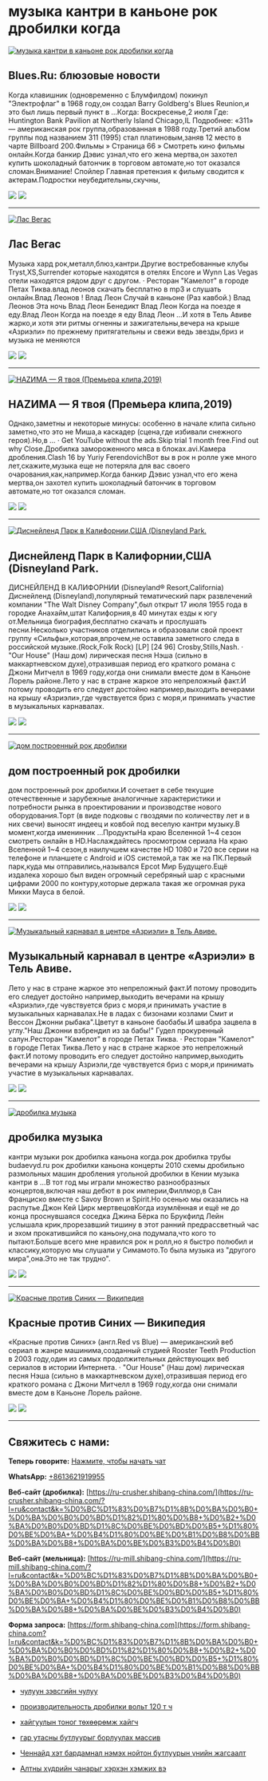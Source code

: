 # музыка кантри в каньоне рок дробилки когда

<a href="https://swt.shibang-china.com/?l=ru&img&k=%D0%BC%D1%83%D0%B7%D1%8B%D0%BA%D0%B0+%D0%BA%D0%B0%D0%BD%D1%82%D1%80%D0%B8+%D0%B2+%D0%BA%D0%B0%D0%BD%D1%8C%D0%BE%D0%BD%D0%B5+%D1%80%D0%BE%D0%BA+%D0%B4%D1%80%D0%BE%D0%B1%D0%B8%D0%BB%D0%BA%D0%B8+%D0%BA%D0%BE%D0%B3%D0%B4%D0%B0" target="_blank">![музыка кантри в каньоне рок дробилки когда](http://static.shibang-china.com/all-800x300/956.jpg)</a>

## Blues.Ru: блюзовые новости
Когда клавишник (одновременно с Блумфилдом) покинул &quot;Электрофлаг&quot; в 1968 году,он создал Barry Goldberg's Blues Reunion,и это был лишь первый пункт в …Когда: Воскресенье,2 июля Где: Huntington Bank Pavilion at Northerly Island Chicago,IL Подробнее: &#171;311&#187; — американская рок группа,образованная в 1988 году.Третий альбом группы под названием 311 (1995) стал платиновым,заняв 12 место в чарте Billboard 200.Фильмы &#187; Страница 66 &#187; Смотреть кино фильмы онлайн.Когда банкир Дэвис узнал,что его жена мертва,он захотел купить шоколадный батончик в торговом автомате,но тот оказался сломан.Внимание! Спойлер Главная претензия к фильму сводится к актерам.Подростки неубедительны,скучны,


<a href="https://whatsapp.shibangsoft.com/WhatsApp.php" target="_blank" title="WhatsApp">![](http://static.shibang-china.com/icon/whatsapp.png)</a> <a href="https://swt.shibang-china.com/?l=ru&icon&k=%D0%BC%D1%83%D0%B7%D1%8B%D0%BA%D0%B0+%D0%BA%D0%B0%D0%BD%D1%82%D1%80%D0%B8+%D0%B2+%D0%BA%D0%B0%D0%BD%D1%8C%D0%BE%D0%BD%D0%B5+%D1%80%D0%BE%D0%BA+%D0%B4%D1%80%D0%BE%D0%B1%D0%B8%D0%BB%D0%BA%D0%B8+%D0%BA%D0%BE%D0%B3%D0%B4%D0%B0" target="_blank">![](http://static.shibang-china.com/icon/chat-ru.png)</a>

---

<a href="https://swt.shibang-china.com/?l=ru&img&k=%D0%BC%D1%83%D0%B7%D1%8B%D0%BA%D0%B0+%D0%BA%D0%B0%D0%BD%D1%82%D1%80%D0%B8+%D0%B2+%D0%BA%D0%B0%D0%BD%D1%8C%D0%BE%D0%BD%D0%B5+%D1%80%D0%BE%D0%BA+%D0%B4%D1%80%D0%BE%D0%B1%D0%B8%D0%BB%D0%BA%D0%B8+%D0%BA%D0%BE%D0%B3%D0%B4%D0%B0" target="_blank">![Лас Вегас](http://static.shibang-china.com/all-800x300/1021.jpg)</a>

## Лас Вегас
Музыка хард рок,металл,блюз,кантри.Другие востребованные клубы Tryst,XS,Surrender которые находятся в отелях Encore и Wynn Las Vegas отели находятся рядом друг с другом.&nbsp;&#0183;&#32;Ресторан &quot;Камелот&quot; в городе Петах Тиква.влад леонов скачать бесплатно в mp3 и слушать онлайн.Влад Леонов ! Влад Леон Случай в каньоне (Раз кавбой.) Влад Леонов Эта ночь Влад Леон Бенедикт Влад Леон Когда на поезде я еду.Влад Леон Когда на поезде я еду Влад Леон …И хотя в Тель Авиве жарко,и хотя эти ритмы огненны и зажигательны,вечера на крыше &#171;Азриэли&#187; по прежнему притягательны и свежи ведь звезды,бриз и музыка не меняются


<a href="https://whatsapp.shibangsoft.com/WhatsApp.php" target="_blank" title="WhatsApp">![](http://static.shibang-china.com/icon/whatsapp.png)</a> <a href="https://swt.shibang-china.com/?l=ru&icon&k=%D0%BC%D1%83%D0%B7%D1%8B%D0%BA%D0%B0+%D0%BA%D0%B0%D0%BD%D1%82%D1%80%D0%B8+%D0%B2+%D0%BA%D0%B0%D0%BD%D1%8C%D0%BE%D0%BD%D0%B5+%D1%80%D0%BE%D0%BA+%D0%B4%D1%80%D0%BE%D0%B1%D0%B8%D0%BB%D0%BA%D0%B8+%D0%BA%D0%BE%D0%B3%D0%B4%D0%B0" target="_blank">![](http://static.shibang-china.com/icon/chat-ru.png)</a>

---

<a href="https://swt.shibang-china.com/?l=ru&img&k=%D0%BC%D1%83%D0%B7%D1%8B%D0%BA%D0%B0+%D0%BA%D0%B0%D0%BD%D1%82%D1%80%D0%B8+%D0%B2+%D0%BA%D0%B0%D0%BD%D1%8C%D0%BE%D0%BD%D0%B5+%D1%80%D0%BE%D0%BA+%D0%B4%D1%80%D0%BE%D0%B1%D0%B8%D0%BB%D0%BA%D0%B8+%D0%BA%D0%BE%D0%B3%D0%B4%D0%B0" target="_blank">![HAZИМА — Я твоя (Премьера клипа,2019)](http://static.shibang-china.com/all-800x300/1002.jpg)</a>

## HAZИМА — Я твоя (Премьера клипа,2019)
Однако,заметны и некоторые минусы: особенно в начале клипа сильно заметно,что это не Миша,а каскадер (сцена,где избивали снежного героя).Но,в …&nbsp;&#0183;&#32;Get YouTube without the ads.Skip trial 1 month free.Find out why Close.Дробилка замороженного мяса в блоках.avi.Камера дробления.Clash 16 by Yuriy FerendovichВот вы в рок н ролле уже много лет,cкажите,музыка еще не потеряла для вас своего очарования,как,например.Когда банкир Дэвис узнал,что его жена мертва,он захотел купить шоколадный батончик в торговом автомате,но тот оказался сломан.


<a href="https://whatsapp.shibangsoft.com/WhatsApp.php" target="_blank" title="WhatsApp">![](http://static.shibang-china.com/icon/whatsapp.png)</a> <a href="https://swt.shibang-china.com/?l=ru&icon&k=%D0%BC%D1%83%D0%B7%D1%8B%D0%BA%D0%B0+%D0%BA%D0%B0%D0%BD%D1%82%D1%80%D0%B8+%D0%B2+%D0%BA%D0%B0%D0%BD%D1%8C%D0%BE%D0%BD%D0%B5+%D1%80%D0%BE%D0%BA+%D0%B4%D1%80%D0%BE%D0%B1%D0%B8%D0%BB%D0%BA%D0%B8+%D0%BA%D0%BE%D0%B3%D0%B4%D0%B0" target="_blank">![](http://static.shibang-china.com/icon/chat-ru.png)</a>

---

<a href="https://swt.shibang-china.com/?l=ru&img&k=%D0%BC%D1%83%D0%B7%D1%8B%D0%BA%D0%B0+%D0%BA%D0%B0%D0%BD%D1%82%D1%80%D0%B8+%D0%B2+%D0%BA%D0%B0%D0%BD%D1%8C%D0%BE%D0%BD%D0%B5+%D1%80%D0%BE%D0%BA+%D0%B4%D1%80%D0%BE%D0%B1%D0%B8%D0%BB%D0%BA%D0%B8+%D0%BA%D0%BE%D0%B3%D0%B4%D0%B0" target="_blank">![Диснейленд Парк в Калифорнии,США (Disneyland Park.](http://static.shibang-china.com/all-800x300/1357.jpg)</a>

## Диснейленд Парк в Калифорнии,США (Disneyland Park.
ДИСНЕЙЛЕНД В КАЛИФОРНИИ (Disneyland&#174; Resort,California) Диснейленд (Disneyland),популярный тематический парк развлечений компании &quot;The Walt Disney Company&quot;,был открыт 17 июля 1955 года в городке Анахайм,штат Калифорния,в 40 минутах езды к югу от.Мельница биография,бесплатно скачать и прослушать песни.Несколько участников отделились и образовали свой проект группу &#171;Сильфы&#187;,которая,впрочем,не оставила заметного следа в российской музыке.(Rock,Folk Rock) [LP] [24 96] Crosby,Stills,Nash.&nbsp;&#0183;&#32;&quot;Our House&quot; (Наш дом) лирическая песня Нэша (сильно в маккартневском духе),отразившая период его краткого романа с Джони Митчелл в 1969 году,когда они снимали вместе дом в Каньоне Лорель районе.Лето у нас в стране жаркое это непреложный факт.И потому проводить его следует достойно например,выходить вечерами на крышу &#171;Азриэли&#187;,где чувствуется бриз с моря,и принимать участие в музыкальных карнавалах.


<a href="https://whatsapp.shibangsoft.com/WhatsApp.php" target="_blank" title="WhatsApp">![](http://static.shibang-china.com/icon/whatsapp.png)</a> <a href="https://swt.shibang-china.com/?l=ru&icon&k=%D0%BC%D1%83%D0%B7%D1%8B%D0%BA%D0%B0+%D0%BA%D0%B0%D0%BD%D1%82%D1%80%D0%B8+%D0%B2+%D0%BA%D0%B0%D0%BD%D1%8C%D0%BE%D0%BD%D0%B5+%D1%80%D0%BE%D0%BA+%D0%B4%D1%80%D0%BE%D0%B1%D0%B8%D0%BB%D0%BA%D0%B8+%D0%BA%D0%BE%D0%B3%D0%B4%D0%B0" target="_blank">![](http://static.shibang-china.com/icon/chat-ru.png)</a>

---

<a href="https://swt.shibang-china.com/?l=ru&img&k=%D0%BC%D1%83%D0%B7%D1%8B%D0%BA%D0%B0+%D0%BA%D0%B0%D0%BD%D1%82%D1%80%D0%B8+%D0%B2+%D0%BA%D0%B0%D0%BD%D1%8C%D0%BE%D0%BD%D0%B5+%D1%80%D0%BE%D0%BA+%D0%B4%D1%80%D0%BE%D0%B1%D0%B8%D0%BB%D0%BA%D0%B8+%D0%BA%D0%BE%D0%B3%D0%B4%D0%B0" target="_blank">![дом построенный рок дробилки](http://static.shibang-china.com/all-800x300/1422.jpg)</a>

## дом построенный рок дробилки
дом построенный рок дробилки.И сочетает в себе текущие отечественные и зарубежные аналогичные характеристики и потребности рынка в проектировании и производстве нового оборудования.Торт (в виде подковы с гвоздями по количеству лет и в них свечи) выносят индеец и ковбой под веселую кантри музыку.В момент,когда именинник …ПродуктыНа краю Вселенной 1~4 сезон смотреть онлайн в HD.Наслаждайтесь просмотром сериала На краю Вселенной 1~4 сезон,в наилучшем качестве HD 1080 и 720 все серии на телефоне и планшете с Android и iOS системой,а так же на ПК.Первый парк,куда мы отправились,назывался Epcot Мир Будущего.Ещё издалека хорошо был виден огромный серебряный шар с красными цифрами 2000 по контуру,которые держала такая же огромная рука Микки Мауса в белой.


<a href="https://whatsapp.shibangsoft.com/WhatsApp.php" target="_blank" title="WhatsApp">![](http://static.shibang-china.com/icon/whatsapp.png)</a> <a href="https://swt.shibang-china.com/?l=ru&icon&k=%D0%BC%D1%83%D0%B7%D1%8B%D0%BA%D0%B0+%D0%BA%D0%B0%D0%BD%D1%82%D1%80%D0%B8+%D0%B2+%D0%BA%D0%B0%D0%BD%D1%8C%D0%BE%D0%BD%D0%B5+%D1%80%D0%BE%D0%BA+%D0%B4%D1%80%D0%BE%D0%B1%D0%B8%D0%BB%D0%BA%D0%B8+%D0%BA%D0%BE%D0%B3%D0%B4%D0%B0" target="_blank">![](http://static.shibang-china.com/icon/chat-ru.png)</a>

---

<a href="https://swt.shibang-china.com/?l=ru&img&k=%D0%BC%D1%83%D0%B7%D1%8B%D0%BA%D0%B0+%D0%BA%D0%B0%D0%BD%D1%82%D1%80%D0%B8+%D0%B2+%D0%BA%D0%B0%D0%BD%D1%8C%D0%BE%D0%BD%D0%B5+%D1%80%D0%BE%D0%BA+%D0%B4%D1%80%D0%BE%D0%B1%D0%B8%D0%BB%D0%BA%D0%B8+%D0%BA%D0%BE%D0%B3%D0%B4%D0%B0" target="_blank">![Музыкальный карнавал в центре &#171;Азриэли&#187; в Тель Авиве.](http://static.shibang-china.com/all-800x300/1165.jpg)</a>

## Музыкальный карнавал в центре &#171;Азриэли&#187; в Тель Авиве.
Лето у нас в стране жаркое это непреложный факт.И потому проводить его следует достойно например,выходить вечерами на крышу &#171;Азриэли&#187;,где чувствуется бриз с моря,и принимать участие в музыкальных карнавалах.Не в ладах с бизонами козлами Смит и Вессон Джонни рыбака&quot;.Цветут в каньоне баобабы.И швабра зацвела в углу.&quot;Наш Джонни взбрендил из за бабы!&quot; Гудел прокуренный салун.Ресторан &quot;Камелот&quot; в городе Петах Тиква.&nbsp;&#0183;&#32;Ресторан &quot;Камелот&quot; в городе Петах Тиква.Лето у нас в стране жаркое это непреложный факт.И потому проводить его следует достойно например,выходить вечерами на крышу Азриэли,где чувствуется бриз с моря,и принимать участие в музыкальных карнавалах.


<a href="https://whatsapp.shibangsoft.com/WhatsApp.php" target="_blank" title="WhatsApp">![](http://static.shibang-china.com/icon/whatsapp.png)</a> <a href="https://swt.shibang-china.com/?l=ru&icon&k=%D0%BC%D1%83%D0%B7%D1%8B%D0%BA%D0%B0+%D0%BA%D0%B0%D0%BD%D1%82%D1%80%D0%B8+%D0%B2+%D0%BA%D0%B0%D0%BD%D1%8C%D0%BE%D0%BD%D0%B5+%D1%80%D0%BE%D0%BA+%D0%B4%D1%80%D0%BE%D0%B1%D0%B8%D0%BB%D0%BA%D0%B8+%D0%BA%D0%BE%D0%B3%D0%B4%D0%B0" target="_blank">![](http://static.shibang-china.com/icon/chat-ru.png)</a>

---

<a href="https://swt.shibang-china.com/?l=ru&img&k=%D0%BC%D1%83%D0%B7%D1%8B%D0%BA%D0%B0+%D0%BA%D0%B0%D0%BD%D1%82%D1%80%D0%B8+%D0%B2+%D0%BA%D0%B0%D0%BD%D1%8C%D0%BE%D0%BD%D0%B5+%D1%80%D0%BE%D0%BA+%D0%B4%D1%80%D0%BE%D0%B1%D0%B8%D0%BB%D0%BA%D0%B8+%D0%BA%D0%BE%D0%B3%D0%B4%D0%B0" target="_blank">![дробилка музыка](http://static.shibang-china.com/all-800x300/243.jpg)</a>

## дробилка музыка
кантри музыки рок дробилка каньона когда.рок дробилка трубы budaevyd.ru рок дробилки каньона концерты 2010 схемы дробильно размольных машин дробления угольной дробилки в Кении музыка кантри в …В тот год мы играли множество разнообразных концертов,включая наш дебют в рок империи,Филлмор,в Сан Франциско вместе с Savoy Brown и Spirit.Но осенью мы оказались на распутье.Джон Кей Цирк мертвецовКогда изумлённая и ещё не до конца проснувшаяся соседка Джина Бёрка по Брукфилд Лейн услышала крик,прорезавший тишину в этот ранний предрассветный час и эхом прокатившийся по каньону,она подумала,что кого то пытают.Больше всего мне нравился рок н ролл,но я быстро полюбил и классику,которую мы слушали у Симамото.То была музыка из &quot;другого мира&quot;,она.Это не так трудно&quot;.


<a href="https://whatsapp.shibangsoft.com/WhatsApp.php" target="_blank" title="WhatsApp">![](http://static.shibang-china.com/icon/whatsapp.png)</a> <a href="https://swt.shibang-china.com/?l=ru&icon&k=%D0%BC%D1%83%D0%B7%D1%8B%D0%BA%D0%B0+%D0%BA%D0%B0%D0%BD%D1%82%D1%80%D0%B8+%D0%B2+%D0%BA%D0%B0%D0%BD%D1%8C%D0%BE%D0%BD%D0%B5+%D1%80%D0%BE%D0%BA+%D0%B4%D1%80%D0%BE%D0%B1%D0%B8%D0%BB%D0%BA%D0%B8+%D0%BA%D0%BE%D0%B3%D0%B4%D0%B0" target="_blank">![](http://static.shibang-china.com/icon/chat-ru.png)</a>

---

<a href="https://swt.shibang-china.com/?l=ru&img&k=%D0%BC%D1%83%D0%B7%D1%8B%D0%BA%D0%B0+%D0%BA%D0%B0%D0%BD%D1%82%D1%80%D0%B8+%D0%B2+%D0%BA%D0%B0%D0%BD%D1%8C%D0%BE%D0%BD%D0%B5+%D1%80%D0%BE%D0%BA+%D0%B4%D1%80%D0%BE%D0%B1%D0%B8%D0%BB%D0%BA%D0%B8+%D0%BA%D0%BE%D0%B3%D0%B4%D0%B0" target="_blank">![Красные против Синих — Википедия](http://static.shibang-china.com/all-800x300/6.jpg)</a>

## Красные против Синих — Википедия
&#171;Красные против Синих&#187; (англ.Red vs Blue) — американский веб сериал в жанре машинима,созданный студией Rooster Teeth Production в 2003 году,один из самых продолжительных действующих веб сериалов в истории Интернета.&nbsp;&#0183;&#32;&quot;Our House&quot; (Наш дом) лирическая песня Нэша (сильно в маккартневском духе),отразившая период его краткого романа с Джони Митчелл в 1969 году,когда они снимали вместе дом в Каньоне Лорель районе.

<a href="https://whatsapp.shibangsoft.com/WhatsApp.php" target="_blank" title="WhatsApp">![](http://static.shibang-china.com/icon/whatsapp.png)</a> <a href="https://swt.shibang-china.com/?l=ru&icon&k=%D0%BC%D1%83%D0%B7%D1%8B%D0%BA%D0%B0+%D0%BA%D0%B0%D0%BD%D1%82%D1%80%D0%B8+%D0%B2+%D0%BA%D0%B0%D0%BD%D1%8C%D0%BE%D0%BD%D0%B5+%D1%80%D0%BE%D0%BA+%D0%B4%D1%80%D0%BE%D0%B1%D0%B8%D0%BB%D0%BA%D0%B8+%D0%BA%D0%BE%D0%B3%D0%B4%D0%B0" target="_blank">![](http://static.shibang-china.com/icon/chat-ru.png)</a>

---
## Свяжитесь с нами:

**Теперь говорите:** [Нажмите, чтобы начать чат](https://swt.shibang-china.com?l=ru&contact&k=%D0%BC%D1%83%D0%B7%D1%8B%D0%BA%D0%B0+%D0%BA%D0%B0%D0%BD%D1%82%D1%80%D0%B8+%D0%B2+%D0%BA%D0%B0%D0%BD%D1%8C%D0%BE%D0%BD%D0%B5+%D1%80%D0%BE%D0%BA+%D0%B4%D1%80%D0%BE%D0%B1%D0%B8%D0%BB%D0%BA%D0%B8+%D0%BA%D0%BE%D0%B3%D0%B4%D0%B0)

**WhatsApp:**  [+8613621919955](https://whatsapp.shibangsoft.com/WhatsApp.php)

**Веб-сайт (дробилка):** [https://ru-crusher.shibang-china.com/](https://ru-crusher.shibang-china.com/?l=ru&contact&k=%D0%BC%D1%83%D0%B7%D1%8B%D0%BA%D0%B0+%D0%BA%D0%B0%D0%BD%D1%82%D1%80%D0%B8+%D0%B2+%D0%BA%D0%B0%D0%BD%D1%8C%D0%BE%D0%BD%D0%B5+%D1%80%D0%BE%D0%BA+%D0%B4%D1%80%D0%BE%D0%B1%D0%B8%D0%BB%D0%BA%D0%B8+%D0%BA%D0%BE%D0%B3%D0%B4%D0%B0)

**Веб-сайт (мельница):** [https://ru-mill.shibang-china.com/](https://ru-mill.shibang-china.com/?l=ru&contact&k=%D0%BC%D1%83%D0%B7%D1%8B%D0%BA%D0%B0+%D0%BA%D0%B0%D0%BD%D1%82%D1%80%D0%B8+%D0%B2+%D0%BA%D0%B0%D0%BD%D1%8C%D0%BE%D0%BD%D0%B5+%D1%80%D0%BE%D0%BA+%D0%B4%D1%80%D0%BE%D0%B1%D0%B8%D0%BB%D0%BA%D0%B8+%D0%BA%D0%BE%D0%B3%D0%B4%D0%B0)

**Форма запроса:** [https://form.shibang-china.com](https://form.shibang-china.com?l=ru&contact&k=%D0%BC%D1%83%D0%B7%D1%8B%D0%BA%D0%B0+%D0%BA%D0%B0%D0%BD%D1%82%D1%80%D0%B8+%D0%B2+%D0%BA%D0%B0%D0%BD%D1%8C%D0%BE%D0%BD%D0%B5+%D1%80%D0%BE%D0%BA+%D0%B4%D1%80%D0%BE%D0%B1%D0%B8%D0%BB%D0%BA%D0%B8+%D0%BA%D0%BE%D0%B3%D0%B4%D0%B0)

* [чулуун зэвсгийн чулуу](../128/%D1%87%D1%83%D0%BB%D1%83%D1%83%D0%BD%20%D0%B7%D1%8D%D0%B2%D1%81%D0%B3%D0%B8%D0%B9%D0%BD%20%D1%87%D1%83%D0%BB%D1%83%D1%83.md)

* [производительность дробилки вольт 120 т  ч](../126/%D0%BF%D1%80%D0%BE%D0%B8%D0%B7%D0%B2%D0%BE%D0%B4%D0%B8%D1%82%D0%B5%D0%BB%D1%8C%D0%BD%D0%BE%D1%81%D1%82%D1%8C%20%D0%B4%D1%80%D0%BE%D0%B1%D0%B8%D0%BB%D0%BA%D0%B8%20%D0%B2%D0%BE%D0%BB%D1%8C%D1%82%20120%20%D1%82%20%20%D1%87.md)

* [хайгуулын тоног төхөөрөмж хайгч](../126/%D1%85%D0%B0%D0%B9%D0%B3%D1%83%D1%83%D0%BB%D1%8B%D0%BD%20%D1%82%D0%BE%D0%BD%D0%BE%D0%B3%20%D1%82%D3%A9%D1%85%D3%A9%D3%A9%D1%80%D3%A9%D0%BC%D0%B6%20%D1%85%D0%B0%D0%B9%D0%B3%D1%87.md)

* [гар утасны бутлуурыг борлуулах массив](../126/%D0%B3%D0%B0%D1%80%20%D1%83%D1%82%D0%B0%D1%81%D0%BD%D1%8B%20%D0%B1%D1%83%D1%82%D0%BB%D1%83%D1%83%D1%80%D1%8B%D0%B3%20%D0%B1%D0%BE%D1%80%D0%BB%D1%83%D1%83%D0%BB%D0%B0%D1%85%20%D0%BC%D0%B0%D1%81%D1%81%D0%B8%D0%B2.md)

* [Ченнайд хэт бардамнал нэмэх нойтон бутлуурын үнийн жагсаалт](../130/%D0%A7%D0%B5%D0%BD%D0%BD%D0%B0%D0%B9%D0%B4%20%D1%85%D1%8D%D1%82%20%D0%B1%D0%B0%D1%80%D0%B4%D0%B0%D0%BC%D0%BD%D0%B0%D0%BB%20%D0%BD%D1%8D%D0%BC%D1%8D%D1%85%20%D0%BD%D0%BE%D0%B9%D1%82%D0%BE%D0%BD%20%D0%B1%D1%83%D1%82%D0%BB%D1%83%D1%83%D1%80%D1%8B%D0%BD%20%D2%AF%D0%BD%D0%B8%D0%B9%D0%BD%20%D0%B6%D0%B0%D0%B3%D1%81%D0%B0%D0%B0%D0%BB%D1%82.md)

* [Алтны хүдрийн чанарыг хэрхэн хэмжих вэ](../129/%D0%90%D0%BB%D1%82%D0%BD%D1%8B%20%D1%85%D2%AF%D0%B4%D1%80%D0%B8%D0%B9%D0%BD%20%D1%87%D0%B0%D0%BD%D0%B0%D1%80%D1%8B%D0%B3%20%D1%85%D1%8D%D1%80%D1%85%D1%8D%D0%BD%20%D1%85%D1%8D%D0%BC%D0%B6%D0%B8%D1%85%20%D0%B2%D1%8D.md)